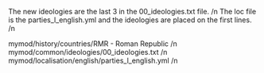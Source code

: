 The new ideologies are the last 3 in the 00_ideologies.txt file. /n
The loc file is the parties_l_english.yml and the ideologies are placed on the first lines. /n

mymod/history/countries/RMR - Roman Republic /n
mymod/common/ideologies/00_ideologies.txt /n
mymod/localisation/english/parties_l_english.yml /n

